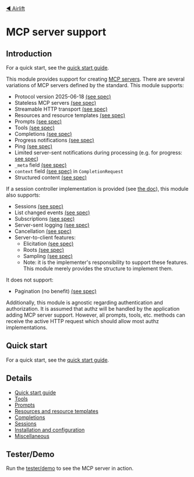 [◀︎ Airlift](../README.md)

# MCP server support

## Introduction

For a quick start, see the [quick start guide](docs/quick-start.md).

This module provides support for creating [MCP servers](https://modelcontextprotocol.io). There are several
variations of MCP servers defined by the standard. This module supports:

- Protocol version 2025-06-18 [(see spec)](https://modelcontextprotocol.io/specification/2025-06-18/changelog#major-changes)
- Stateless MCP servers [(see spec)](https://github.com/modelcontextprotocol/modelcontextprotocol/discussions?discussions_q=stateless)
- Streamable HTTP transport [(see spec)](https://modelcontextprotocol.io/specification/2025-06-18/basic/transports#streamable-http)
- Resources and resource templates [(see spec)](https://modelcontextprotocol.io/specification/2025-06-18/server/resources)
- Prompts [(see spec)](https://modelcontextprotocol.io/specification/2025-06-18/server/prompts)
- Tools [(see spec)](https://modelcontextprotocol.io/specification/2025-06-18/server/tools)
- Completions [(see spec)](https://modelcontextprotocol.io/specification/2025-06-18/server/utilities/completion)
- Progress notifications [(see spec)](https://modelcontextprotocol.io/specification/2025-06-18/basic/utilities/progress)
- Ping [(see spec)](https://modelcontextprotocol.io/specification/2025-06-18/basic/utilities/ping)
- Limited server-sent notifications during processing (e.g. for progress: [see spec](https://modelcontextprotocol.io/specification/2025-06-18/basic/utilities/progress))
- `_meta` field [(see spec)](https://modelcontextprotocol.io/specification/2025-06-18/basic#meta)
- `context` field [(see spec)](https://modelcontextprotocol.io/specification/2025-06-18/changelog) in `CompletionRequest`
- Structured content [(see spec)](https://modelcontextprotocol.io/specification/2025-06-18/server/tools#structured-content)

If a session controller implementation is provided (see [the doc](docs/sessions.md)), this module also supports:

- Sessions [(see spec)](https://modelcontextprotocol.io/docs/concepts/transports#session-management)
- List changed events [(see spec)](https://modelcontextprotocol.io/specification/2025-06-18/basic/lifecycle#initialization)
- Subscriptions [(see spec)](https://modelcontextprotocol.io/specification/2025-06-18/basic/lifecycle#initialization)
- Server-sent logging [(see spec)](https://modelcontextprotocol.io/specification/2025-06-18/server/utilities/logging)
- Cancellation [(see spec)](https://modelcontextprotocol.io/specification/2025-06-18/basic/utilities/cancellation)
- Server-to-client features:
  - Elicitation [(see spec)](https://modelcontextprotocol.io/specification/2025-06-18/client/elicitation)
  - Roots [(see spec)](https://modelcontextprotocol.io/specification/2025-06-18/client/roots)
  - Sampling [(see spec)](https://modelcontextprotocol.io/specification/2025-06-18/client/sampling)
  - Note: it is the implementer's responsibility to support these features. This module merely provides
  the structure to implement them.

It does not support:

- Pagination (no benefit) [(see spec)](https://modelcontextprotocol.io/specification/2025-06-18/basic/utilities/pagination)

Additionally, this module is agnostic regarding authentication and authorization.
It is assumed that authz will be handled by the application adding MCP server
support. However, all prompts, tools, etc. methods can receive the active
HTTP request which should allow most authz implementations.

## Quick start

For a quick start, see the [quick start guide](docs/quick-start.md).

## Details

- [Quick start guide](docs/quick-start.md)
- [Tools](docs/tools.md)
- [Prompts](docs/prompts.md)
- [Resources and resource templates](docs/resources.md)
- [Completions](docs/completions.md)
- [Sessions](docs/sessions.md)
- [Installation and configuration](docs/install.md)
- [Miscellaneous](docs/misc.md)

## Tester/Demo

Run the [tester/demo](docs/misc.md#testerdemo) to see the MCP server in action.
